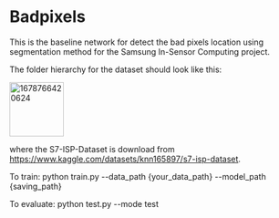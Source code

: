 # Badpixels
 
This is the baseline network for detect the bad pixels location using segmentation method for the Samsung In-Sensor Computing project.

The folder hierarchy for the dataset should look like this:

<img width="95" alt="1678766420624" src="https://user-images.githubusercontent.com/106359260/224889848-bf2e552b-e403-42a9-8892-2e8fe63519e8.png">


where the S7-ISP-Dataset is download from https://www.kaggle.com/datasets/knn165897/s7-isp-dataset.

To train:
python train.py --data_path {your_data_path} --model_path {saving_path}

To evaluate:
python test.py --mode test
